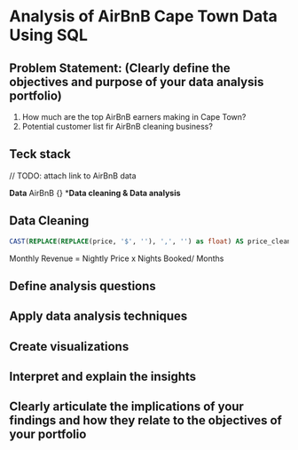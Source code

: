 # Analysis of AirBnB Cape Town Data Using SQL

## Problem Statement: (Clearly define the objectives and purpose of your data analysis portfolio)

1. How much are the top AirBnB earners making in Cape Town?
2. Potential customer list fir AirBnB cleaning business?

## Teck stack

// TODO: attach link to AirBnB data

**Data** AirBnB {}
***Data cleaning & Data analysis**

## Data Cleaning

```sql
CAST(REPLACE(REPLACE(price, '$', ''), ',', '') as float) AS price_clean
```

Monthly Revenue = Nightly Price x Nights Booked/ Months

## Define analysis questions

## Apply data analysis techniques

## Create visualizations

## **Interpret and explain the insights**

## Clearly articulate the implications of your findings and how they relate to the objectives of your portfolio
